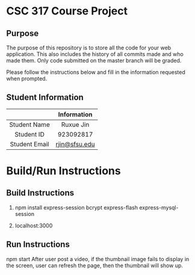 # CSC 317 Course Project

## Purpose

The purpose of this repository is to store all the code for your web application. This also includes the history of all commits made and who made them. Only code submitted on the master branch will be graded.

Please follow the instructions below and fill in the information requested when prompted.

## Student Information

|               | Information   |
|:-------------:|:-------------:|
| Student Name  | Ruxue Jin     |
| Student ID    | 923092817     |
| Student Email |rjin@sfsu.edu  |



# Build/Run Instructions

## Build Instructions
1. npm install express-session bcrypt express-flash express-mysql-session

2. localhost:3000


## Run Instructions
npm start
After user post a video, if the thumbnail image fails to display in the 
screen, user can refresh the page, then the thumbnail will show up. 

